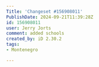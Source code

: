 ```yaml
---
Title: 'Changeset #156908011'
PublishDate: 2024-09-21T11:39:28Z
id: 156908011
user: Jerry Jorts
comment: added schools
created_by: iD 2.30.2
tags:
- Montenegro

---
```

